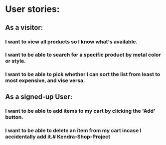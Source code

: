 # User stories:
## As a visitor:
  ### I want to view all products so I know what's available.
  ### I want to be able to search for a specific product by metal color or style.
  ### I want to be able to pick whether I can sort the list from least to most expensive, and vise versa.

## As a signed-up User:
  ### I want to be able to add items to my cart by clicking the 'Add' button.
  ### I want to be able to delete an item from my cart incase I accidentally add it.# Kendra-Shop-Project
